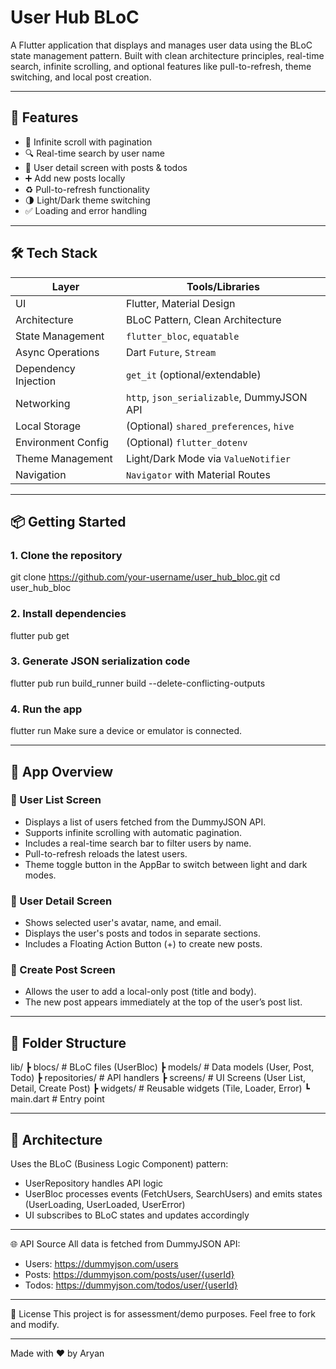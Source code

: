 # User Hub BLoC

A Flutter application that displays and manages user data using the BLoC state management pattern. Built with clean architecture principles, real-time search, infinite scrolling, and optional features like pull-to-refresh, theme switching, and local post creation.

---

## 🚀 Features

- 🔁 Infinite scroll with pagination
- 🔍 Real-time search by user name
- 📃 User detail screen with posts & todos
- ➕ Add new posts locally
- ♻️ Pull-to-refresh functionality
- 🌗 Light/Dark theme switching
- ✅ Loading and error handling

---

## 🛠️ Tech Stack

| **Layer**            | **Tools/Libraries**                        |
| -------------------- | ------------------------------------------ |
| UI                   | Flutter, Material Design                   |
| Architecture         | BLoC Pattern, Clean Architecture           |
| State Management     | `flutter_bloc`, `equatable`                |
| Async Operations     | Dart `Future`, `Stream`                    |
| Dependency Injection | `get_it` (optional/extendable)             |
| Networking           | `http`, `json_serializable`, DummyJSON API |
| Local Storage        | (Optional) `shared_preferences`, `hive`    |
| Environment Config   | (Optional) `flutter_dotenv`                |
| Theme Management     | Light/Dark Mode via `ValueNotifier`        |
| Navigation           | `Navigator` with Material Routes           |


---

## 📦 Getting Started

### 1. Clone the repository
git clone https://github.com/your-username/user_hub_bloc.git
cd user_hub_bloc

### 2. Install dependencies
flutter pub get

### 3. Generate JSON serialization code
flutter pub run build_runner build --delete-conflicting-outputs

### 4. Run the app
flutter run
Make sure a device or emulator is connected.

---

## 🧭 App Overview

### 🔹 User List Screen
- Displays a list of users fetched from the DummyJSON API.
- Supports infinite scrolling with automatic pagination.
- Includes a real-time search bar to filter users by name.
- Pull-to-refresh reloads the latest users.
- Theme toggle button in the AppBar to switch between light and dark modes.

### 🔹 User Detail Screen
- Shows selected user's avatar, name, and email.
- Displays the user's posts and todos in separate sections.
- Includes a Floating Action Button (+) to create new posts.

### 🔹 Create Post Screen
- Allows the user to add a local-only post (title and body).
- The new post appears immediately at the top of the user’s post list.

---

## 🔄 Folder Structure

lib/
 ┣ blocs/               # BLoC files (UserBloc)
 ┣ models/              # Data models (User, Post, Todo)
 ┣ repositories/        # API handlers
 ┣ screens/             # UI Screens (User List, Detail, Create Post)
 ┣ widgets/             # Reusable widgets (Tile, Loader, Error)
 ┗ main.dart            # Entry point

---

## 🧩 Architecture
Uses the BLoC (Business Logic Component) pattern:
- UserRepository handles API logic
- UserBloc processes events (FetchUsers, SearchUsers) and emits states (UserLoading, UserLoaded, UserError)
- UI subscribes to BLoC states and updates accordingly

---

🌐 API Source
All data is fetched from DummyJSON API:
- Users: https://dummyjson.com/users
- Posts: https://dummyjson.com/posts/user/{userId}
- Todos: https://dummyjson.com/todos/user/{userId}

---

📄 License
This project is for assessment/demo purposes. Feel free to fork and modify.

---

Made with ❤ by Aryan 
